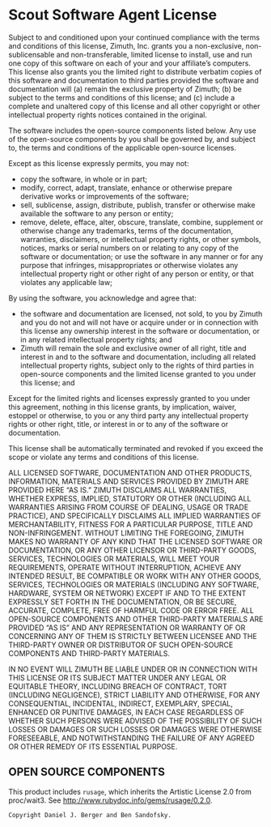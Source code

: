 # Scout Software Agent License 

Subject to and conditioned upon your continued compliance with the terms and conditions of this license, Zimuth, Inc. grants you a non-exclusive, non-sublicensable and non-transferable, limited license to install, use and run one copy of this software on each of your and your affiliate’s computers.  This license also grants you the limited right to distribute verbatim copies of this software and documentation to third parties provided the software and documentation will (a) remain the exclusive property of Zimuth; (b) be subject to the terms and conditions of this license; and (c) include a complete and unaltered copy of this license and all other copyright or other intellectual property rights notices contained in the original.

The software includes the open-source components listed below. Any use of the open-source components by you shall be governed by, and subject to, the terms and conditions of the applicable open-source licenses.

Except as this license expressly permits, you may not:

* copy the software, in whole or in part; 
* modify, correct, adapt, translate, enhance or otherwise prepare derivative works or improvements of the software; 
* sell, sublicense, assign, distribute, publish, transfer or otherwise make available the software to any person or entity; 
* remove, delete, efface, alter, obscure, translate, combine, supplement or otherwise change any trademarks, terms of the documentation, warranties, disclaimers, or intellectual property rights, or other symbols, notices, marks or serial numbers on or relating to any copy of the software or documentation; or
use the software in any manner or for any purpose that infringes, misappropriates or otherwise violates any intellectual property right or other right of any person or entity, or that violates any applicable law;

By using the software, you acknowledge and agree that:

* the software and documentation are licensed, not sold, to you by Zimuth and you do not and will not have or acquire under or in connection with this license any ownership interest in the software or documentation, or in any related intellectual property rights; and
* Zimuth will remain the sole and exclusive owner of all right, title and interest in and to the software and documentation, including all related intellectual property rights, subject only to the rights of third parties in open-source components and the limited license granted to you under this license; and

Except for the limited rights and licenses expressly granted to you under this agreement, nothing in this license grants, by implication, waiver, estoppel or otherwise, to you or any third party any intellectual property rights or other right, title, or interest in or to any of the software or documentation.
 
This license shall be automatically terminated and revoked if you exceed the scope or violate any terms and conditions of this license. 

ALL LICENSED SOFTWARE, DOCUMENTATION AND OTHER PRODUCTS, INFORMATION, MATERIALS AND SERVICES PROVIDED BY ZIMUTH ARE PROVIDED HERE “AS IS.” ZIMUTH DISCLAIMS ALL WARRANTIES, WHETHER EXPRESS, IMPLIED, STATUTORY OR OTHER (INCLUDING ALL WARRANTIES ARISING FROM COURSE OF DEALING, USAGE OR TRADE PRACTICE), AND SPECIFICALLY DISCLAIMS ALL IMPLIED WARRANTIES OF MERCHANTABILITY, FITNESS FOR A PARTICULAR PURPOSE, TITLE AND NON-INFRINGEMENT. WITHOUT LIMITING THE FOREGOING, ZIMUTH MAKES NO WARRANTY OF ANY KIND THAT THE LICENSED SOFTWARE OR DOCUMENTATION, OR ANY OTHER LICENSOR OR THIRD-PARTY GOODS, SERVICES, TECHNOLOGIES OR MATERIALS, WILL MEET YOUR REQUIREMENTS, OPERATE WITHOUT INTERRUPTION, ACHIEVE ANY INTENDED RESULT, BE COMPATIBLE OR WORK WITH ANY OTHER GOODS, SERVICES, TECHNOLOGIES OR MATERIALS (INCLUDING ANY SOFTWARE, HARDWARE, SYSTEM OR NETWORK) EXCEPT IF AND TO THE EXTENT EXPRESSLY SET FORTH IN THE DOCUMENTATION, OR BE SECURE, ACCURATE, COMPLETE, FREE OF HARMFUL CODE OR ERROR FREE. ALL OPEN-SOURCE COMPONENTS AND OTHER THIRD-PARTY MATERIALS ARE PROVIDED “AS IS” AND ANY REPRESENTATION OR WARRANTY OF OR CONCERNING ANY OF THEM IS STRICTLY BETWEEN LICENSEE AND THE THIRD-PARTY OWNER OR DISTRIBUTOR OF SUCH OPEN-SOURCE COMPONENTS AND THIRD-PARTY MATERIALS.
 
IN NO EVENT WILL ZIMUTH BE LIABLE UNDER OR IN CONNECTION WITH THIS LICENSE OR ITS SUBJECT MATTER UNDER ANY LEGAL OR EQUITABLE THEORY, INCLUDING BREACH OF CONTRACT, TORT (INCLUDING NEGLIGENCE), STRICT LIABILITY AND OTHERWISE, FOR ANY CONSEQUENTIAL, INCIDENTAL, INDIRECT, EXEMPLARY, SPECIAL, ENHANCED OR PUNITIVE DAMAGES, IN EACH CASE REGARDLESS OF WHETHER SUCH PERSONS WERE ADVISED OF THE POSSIBILITY OF SUCH LOSSES OR DAMAGES OR SUCH LOSSES OR DAMAGES WERE OTHERWISE FORESEEABLE, AND NOTWITHSTANDING THE FAILURE OF ANY AGREED OR OTHER REMEDY OF ITS ESSENTIAL PURPOSE.

## OPEN SOURCE COMPONENTS

This product includes `rusage`, which inherits the Artistic License 2.0 from proc/wait3.
See http://www.rubydoc.info/gems/rusage/0.2.0.

    Copyright Daniel J. Berger and Ben Sandofsky.
